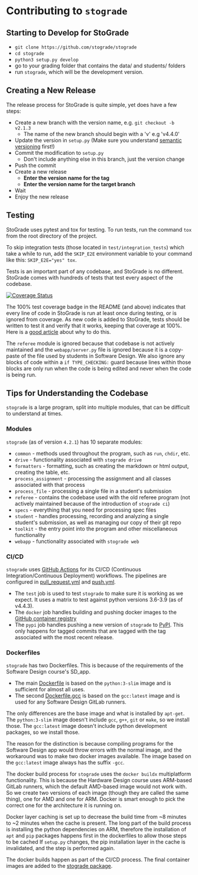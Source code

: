 # Contributing to `stograde`

## Starting to Develop for StoGrade

- `git clone https://github.com/stograde/stograde`
- `cd stograde`
- `python3 setup.py develop`
- go to your grading folder that contains the data/ and students/ folders
- run `stograde`, which will be the development version.


## Creating a New Release

The release process for StoGrade is quite simple, yet does have a few steps:

- Create a new branch with the version name, e.g. `git checkout -b v2.1.3`
    - The name of the new branch should begin with a 'v' e.g 'v4.4.0' 
- Update the version in `setup.py` (Make sure you understand [semantic versioning](https://packaging.python.org/guides/distributing-packages-using-setuptools/#semantic-versioning-preferred) first!)
- Commit the modification to `setup.py`
    - Don't include anything else in this branch, just the version change
- Push the commit
- Create a new release
  - **Enter the version name for the tag**
  - **Enter the version name for the target branch**
- Wait
- Enjoy the new release


## Testing

StoGrade uses pytest and tox for testing.
To run tests, run the command `tox` from the root directory of the project.

To skip integration tests (those located in `test/integration_tests`) which take a while to run, add the `SKIP_E2E` environment variable to your command like this: `SKIP_E2E="yes" tox`.

Tests is an important part of any codebase, and StoGrade is no different.
StoGrade comes with hundreds of tests that test every aspect of the codebase.

[![Coverage Status](https://coveralls.io/repos/github/stograde/stograde/badge.svg?branch=master)](https://coveralls.io/github/stograde/stograde?branch=master)

The 100% test coverage badge in the README (and above) indicates that every line of code in StoGrade is run at least once during testing, or is ignored from coverage.
As new code is added to StoGrade, tests should be written to test it and verify that it works, keeping that coverage at 100%.
Here is a [good article](https://www.dein.fr/2019-09-06-test-coverage-only-matters-if-at-100-percent.html) about why to do this.

The `referee` module is ignored because that codebase is not actively maintained and the `webapp/server.py` file is ignored because it is a copy-paste of the file used by students in Software Design.
We also ignore any blocks of code within a `if TYPE_CHECKING:` guard because lines within those blocks are only run when the code is being edited and never when the code is being run.


## Tips for Understanding the Codebase

`stograde` is a large program, split into multiple modules, that can be difficult to understand at times.

### Modules

`stograde` (as of version `4.2.1`) has 10 separate modules:

- `common` - methods used throughout the program, such as `run`, `chdir`, etc.
- `drive` - functionality associated with `stograde drive`
- `formatters` - formatting, such as creating the markdown or html output, creating the table, etc.
- `process_assignment` - processing the assignment and all classes associated with that process
- `process_file` - processing a single file in a student's submission
- `referee` - contains the codebase used with the old referee program (not actively maintained because of the introduction of `stograde ci`)
- `specs` - everything that you need for processing spec files
- `student` - handles processing, recording and analyzing a single student's submission, as well as managing our copy of their git repo
- `toolkit` - the entry point into the program and other miscellaneous functionality
- `webapp` - functionality associated with `stograde web`

### CI/CD

`stograde` uses [GitHub Actions](https://github.com/features/actions) for its CI/CD (Continuous Integration/Continuous Deployment) workflows.
The pipelines are configured in [pull_request.yml](.github/workflows/pull_request.yml) and [push.yml](.github/workflows/push.yml).

- The `test` job is used to test `stograde` to make sure it is working as we expect.
It uses a matrix to test against python versions 3.6-3.9 (as of v4.4.3).
- The `docker` job handles building and pushing docker images to the [GitHub container registry](https://github.com/stograde/stograde/pkgs/container/stograde)
- The `pypi` job handles pushing a new version of `stograde` to [PyPI](https://pypi.org/project/stograde/).
This only happens for tagged commits that are tagged with the tag associated with the most recent release.

### Dockerfiles

`stograde` has two Dockerfiles.
This is because of the requirements of the Software Design course's SD_app.

- The main [Dockerfile](Dockerfile) is based on the `python:3-slim` image and is sufficient for almost all uses.
- The second [Dockerfile.gcc](Dockerfile.gcc) is based on the `gcc:latest` image and is used for any Software Design GitLab runners.

The only differences are the base image and what is installed by `apt-get`.
The `python:3-slim` image doesn't include `gcc`, `g++`, `git` or `make`, so we install those.
The `gcc:latest` image doesn't include python development packages, so we install those.

The reason for the distinction is because compiling programs for the Software Design app would throw errors with the normal image, and the workaround was to make two docker images available.
The image based on the `gcc:latest` image always has the suffix `-gcc`.

The docker build process for `stograde` uses the `docker buildx` multiplatform functionality.
This is because the Hardware Design course uses ARM-based GitLab runners, which the default AMD-based image would not work with.
So we create two versions of each image (though they are called the same thing), one for AMD and one for ARM.
Docker is smart enough to pick the correct one for the architecture it is running on.

Docker layer caching is set up to decrease the build time from ~8 minutes to ~2 minutes when the cache is present.
The long part of the build process is installing the python dependencies on ARM, therefore the installation of `apt` and `pip` packages happens first in the dockerfiles to allow those steps to be cached
If `setup.py` changes, the pip installation layer in the cache is invalidated, and the step is performed again.

The docker builds happen as part of the CI/CD process.
The final container images are added to the [stograde package](https://github.com/stograde/stograde/pkgs/container/stograde).

